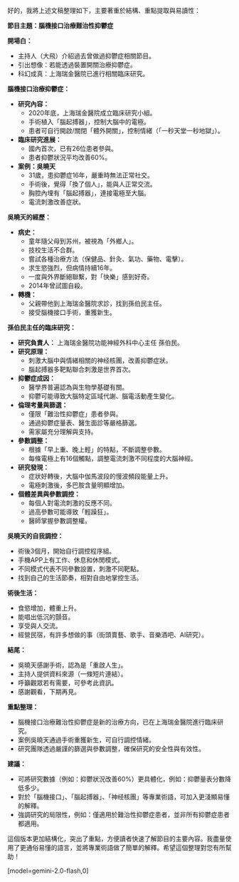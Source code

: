 好的，我將上述文稿整理如下，主要著重於結構、重點提取與易讀性：

**節目主題：腦機接口治療難治性抑鬱症**

**開場白：**

*   主持人（大飛）介紹過去曾做過抑鬱症相關節目。
*   引出想像：若能透過裝置開關治療抑鬱症。
*   科幻成真：上海瑞金醫院已進行相關臨床研究。

**腦機接口治療抑鬱症：**

*   **研究內容：**
    *   2020年底，上海瑞金醫院成立臨床研究小組。
    *   手術植入「腦起搏器」，控制大腦中的電極。
    *   患者可自行開啟/關閉「體外開關」，控制情緒（「一秒天堂一秒地獄」）。
*   **臨床研究進展：**
    *   國內首次，已有26位患者參與。
    *   患者抑鬱狀況平均改善60%。
*   **案例：吳曉天**
    *   31歲，患抑鬱症16年，嚴重時無法正常社交。
    *   手術後，覺得「換了個人」，能與人正常交流。
    *   胸腔內埋有「腦起搏器」，連接電極至大腦。
    *   電流刺激改善症狀。

**吳曉天的經歷：**

*   **病史：**
    *   童年隨父母到苏州，被視為「外鄉人」。
    *   技校生活不合群。
    *   嘗試各種治療方法（保健品、針灸、氣功、藥物、電擊）。
    *   求生慾強烈，但病情持續16年。
    *   一度與外界斷絕聯繫，對「快樂」感到好奇。
    *   2014年曾試圖自殺。
*   **轉機：**
    *   父親帶他到上海瑞金醫院求診，找到孫伯民主任。
    *   接受腦機接口手術，重獲新生。

**孫伯民主任的臨床研究：**

*   **研究負責人：** 上海瑞金醫院功能神經外科中心主任 孫伯民。
*   **研究原理：**
    *   刺激大腦中與情緒相關的神经核團，改善抑鬱症狀。
    *   腦起搏器多靶點聯合刺激是世界首次。
*   **抑鬱症成因：**
    *   醫學界普遍認為與生物學基礎有關。
    *   抑鬱可能導致大腦特定區域代謝、腦電活動產生變化。
*   **倫理考量與篩選：**
    *   僅限「難治性抑鬱症」患者參與。
    *   通過抑鬱症量表、醫生面診等嚴格篩選。
    *   需家屬充分理解與支持。
*   **參數調整：**
    *   根據「早上重、晚上輕」的特點，不斷調整參數。
    *   每條電極上有16個觸點，調整電流刺激不同程度的大腦神經。
*   **研究發現：**
    *   症狀好轉後，大腦中伽馬波段的慢波頻段能量上升。
    *   電極刺激後，多巴胺含量明顯增加。
*   **個體差異與參數調控：**
    *   每個人對電流刺激的反應不同。
    *   過高參數可能導致「輕躁狂」。
    *   醫師掌握參數調整權。

**吳曉天的自我調控：**

*   術後3個月，開始自行調控程序組。
*   手機APP上有工作、休息和休閒模式。
*   不同模式代表不同參數設置，刺激不同靶點。
*   找到自己的生活節奏，相對自由地掌控生活。

**術後生活：**

*   食慾增加，體重上升。
*   能唱出低沉的顫音。
*   享受與人交流。
*   經營民宿，有許多想做的事（街頭賣藝、歌手、音樂酒吧、AI研究）。

**結尾：**

*   吳曉天感謝手術，認為是「重啟人生」。
*   主持人提供資料來源（一條短片連結）。
*   呼籲觀眾若有需要，可參考此資訊。
*   感謝觀看，下期再見。

**重點整理：**

*   腦機接口治療難治性抑鬱症是新的治療方向，已在上海瑞金醫院進行臨床研究。
*   案例吳曉天通過手術重獲新生，可自行調控情緒。
*   研究團隊透過嚴謹的篩選與參數調整，確保研究的安全性與有效性。

**建議：**

*   可將研究數據（例如：抑鬱狀況改善60%）更具體化，例如：抑鬱量表分數降低多少。
*   對於「腦機接口」、「腦起搏器」、「神经核團」等專業術語，可加入更淺顯易懂的解釋。
*   強調研究的局限性，例如：僅適用於難治性抑鬱症患者，並非所有抑鬱症患者都適用。

這個版本更加結構化，突出了重點，方便讀者快速了解節目的主要內容。我盡量使用了更通俗易懂的語言，並將專業術語做了簡單的解釋。希望這個整理對您有所幫助！

[model=gemini-2.0-flash,0]

